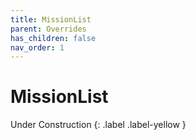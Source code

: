 ```yaml
---
title: MissionList
parent: Overrides
has_children: false
nav_order: 1
---
```


# MissionList
Under Construction
{: .label .label-yellow }